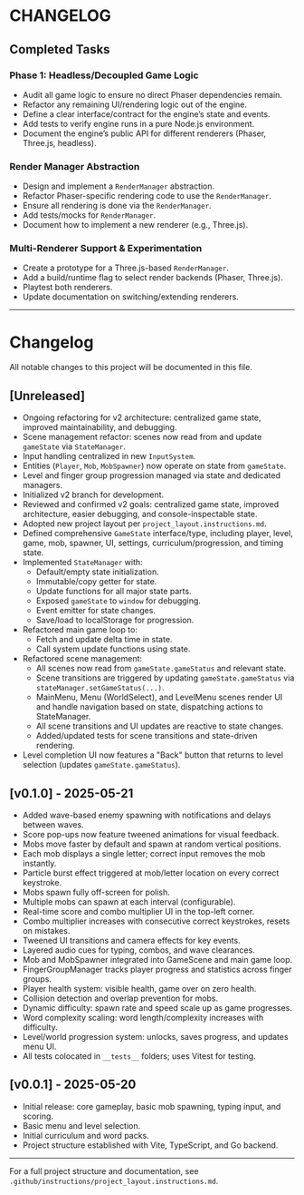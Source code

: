 # CHANGELOG

## Completed Tasks

### Phase 1: Headless/Decoupled Game Logic

- Audit all game logic to ensure no direct Phaser dependencies remain.
- Refactor any remaining UI/rendering logic out of the engine.
- Define a clear interface/contract for the engine’s state and events.
- Add tests to verify engine runs in a pure Node.js environment.
- Document the engine’s public API for different renderers (Phaser, Three.js, headless).

### Render Manager Abstraction

- Design and implement a `RenderManager` abstraction.
- Refactor Phaser-specific rendering code to use the `RenderManager`.
- Ensure all rendering is done via the `RenderManager`.
- Add tests/mocks for `RenderManager`.
- Document how to implement a new renderer (e.g., Three.js).

### Multi-Renderer Support & Experimentation

- Create a prototype for a Three.js-based `RenderManager`.
- Add a build/runtime flag to select render backends (Phaser, Three.js).
- Playtest both renderers.
- Update documentation on switching/extending renderers.

---

# Changelog

All notable changes to this project will be documented in this file.

## [Unreleased]

- Ongoing refactoring for v2 architecture: centralized game state, improved maintainability, and debugging.
- Scene management refactor: scenes now read from and update `gameState` via `StateManager`.
- Input handling centralized in new `InputSystem`.
- Entities (`Player`, `Mob`, `MobSpawner`) now operate on state from `gameState`.
- Level and finger group progression managed via state and dedicated managers.
- Initialized v2 branch for development.
- Reviewed and confirmed v2 goals: centralized game state, improved architecture, easier debugging, and console-inspectable state.
- Adopted new project layout per `project_layout.instructions.md`.
- Defined comprehensive `GameState` interface/type, including player, level, game, mob, spawner, UI, settings, curriculum/progression, and timing state.
- Implemented `StateManager` with:
  - Default/empty state initialization.
  - Immutable/copy getter for state.
  - Update functions for all major state parts.
  - Exposed `gameState` to `window` for debugging.
  - Event emitter for state changes.
  - Save/load to localStorage for progression.
- Refactored main game loop to:
  - Fetch and update delta time in state.
  - Call system update functions using state.
- Refactored scene management:
  - All scenes now read from `gameState.gameStatus` and relevant state.
  - Scene transitions are triggered by updating `gameState.gameStatus` via `stateManager.setGameStatus(...)`.
  - MainMenu, Menu (WorldSelect), and LevelMenu scenes render UI and handle navigation based on state, dispatching actions to StateManager.
  - All scene transitions and UI updates are reactive to state changes.
  - Added/updated tests for scene transitions and state-driven rendering.
- Level completion UI now features a "Back" button that returns to level selection (updates `gameState.gameStatus`).

## [v0.1.0] - 2025-05-21

- Added wave-based enemy spawning with notifications and delays between waves.
- Score pop-ups now feature tweened animations for visual feedback.
- Mobs move faster by default and spawn at random vertical positions.
- Each mob displays a single letter; correct input removes the mob instantly.
- Particle burst effect triggered at mob/letter location on every correct keystroke.
- Mobs spawn fully off-screen for polish.
- Multiple mobs can spawn at each interval (configurable).
- Real-time score and combo multiplier UI in the top-left corner.
- Combo multiplier increases with consecutive correct keystrokes, resets on mistakes.
- Tweened UI transitions and camera effects for key events.
- Layered audio cues for typing, combos, and wave clearances.
- Mob and MobSpawner integrated into GameScene and main game loop.
- FingerGroupManager tracks player progress and statistics across finger groups.
- Player health system: visible health, game over on zero health.
- Collision detection and overlap prevention for mobs.
- Dynamic difficulty: spawn rate and speed scale up as game progresses.
- Word complexity scaling: word length/complexity increases with difficulty.
- Level/world progression system: unlocks, saves progress, and updates menu UI.
- All tests colocated in `__tests__` folders; uses Vitest for testing.

## [v0.0.1] - 2025-05-20

- Initial release: core gameplay, basic mob spawning, typing input, and scoring.
- Basic menu and level selection.
- Initial curriculum and word packs.
- Project structure established with Vite, TypeScript, and Go backend.

---

For a full project structure and documentation, see `.github/instructions/project_layout.instructions.md`.
